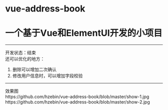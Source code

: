 # vue-address-book

# 一个基于Vue和ElementUI开发的小项目

<hr/>

开发状态：结束<br/>
还可以优化的地方：<br/>
1. 删除可以增加二次确认<br/>
2. 修改用户信息时，可以增加字段校验<br/>


<hr/>
效果图<br/>
https://github.com/hzebin/vue-address-book/blob/master/show-1.jpg<br/>
https://github.com/hzebin/vue-address-book/blob/master/show-2.jpg<br/>
